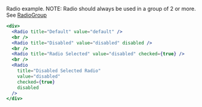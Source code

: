Radio example. NOTE: Radio should always be used in a group of 2 or more. See [RadioGroup](#!/RadioGroup)

```jsx
<div>
  <Radio title="Default" value="default" />
  <br />
  <Radio title="Disabled" value="disabled" disabled />
  <br />
  <Radio title="Radio Selected" value="disabled" checked={true} />
  <br />
  <Radio
    title="Disabled Selected Radio"
    value="disabled"
    checked={true}
    disabled
  />
</div>
```
